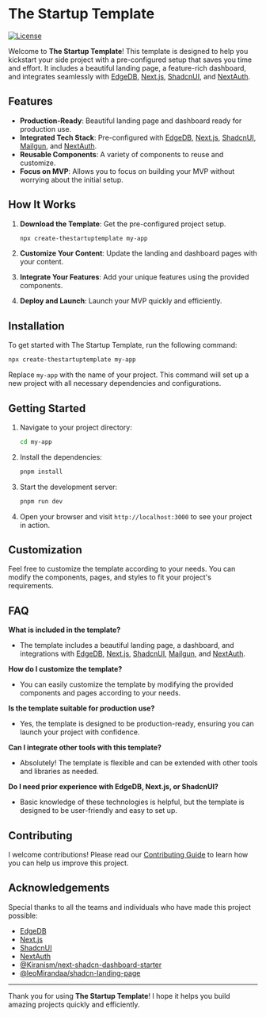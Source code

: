 # The Startup Template

[![License](https://img.shields.io/badge/license-MIT-blue.svg)](../LICENSE/)

Welcome to **The Startup Template**! This template is designed to help you kickstart your side project with a pre-configured setup that saves you time and effort. It includes a beautiful landing page, a feature-rich dashboard, and integrates seamlessly with [EdgeDB](https://www.edgedb.com/), [Next.js](https://nextjs.org/), [ShadcnUI](https://ui.shadcn.com/), and [NextAuth](https://next-auth.js.org/).

## Features

* **Production-Ready**: Beautiful landing page and dashboard ready for production use.
* **Integrated Tech Stack**: Pre-configured with [EdgeDB](https://www.edgedb.com/), [Next.js](https://nextjs.org/), [ShadcnUI](https://ui.shadcn.com/), [Mailgun](https://www.mailgun.com/), and [NextAuth](https://next-auth.js.org/).
* **Reusable Components**: A variety of components to reuse and customize.
* **Focus on MVP**: Allows you to focus on building your MVP without worrying about the initial setup.

## How It Works

1.  **Download the Template**: Get the pre-configured project setup.

    ```sh
    npx create-thestartuptemplate my-app
    ```
2. **Customize Your Content**: Update the landing and dashboard pages with your content.
3. **Integrate Your Features**: Add your unique features using the provided components.
4. **Deploy and Launch**: Launch your MVP quickly and efficiently.

## Installation

To get started with The Startup Template, run the following command:

```sh
npx create-thestartuptemplate my-app
```

Replace `my-app` with the name of your project. This command will set up a new project with all necessary dependencies and configurations.

## Getting Started

1.  Navigate to your project directory:

    ```sh
    cd my-app
    ```
2.  Install the dependencies:

    ```sh
    pnpm install
    ```
3.  Start the development server:

    ```sh
    pnpm run dev
    ```
4. Open your browser and visit `http://localhost:3000` to see your project in action.

## Customization

Feel free to customize the template according to your needs. You can modify the components, pages, and styles to fit your project's requirements.

## FAQ

**What is included in the template?**

* The template includes a beautiful landing page, a dashboard, and integrations with [EdgeDB](https://www.edgedb.com/), [Next.js](https://nextjs.org/), [ShadcnUI](https://ui.shadcn.com/), [Mailgun](https://www.mailgun.com/), and [NextAuth](https://next-auth.js.org/).

**How do I customize the template?**

* You can easily customize the template by modifying the provided components and pages according to your needs.

**Is the template suitable for production use?**

* Yes, the template is designed to be production-ready, ensuring you can launch your project with confidence.

**Can I integrate other tools with this template?**

* Absolutely! The template is flexible and can be extended with other tools and libraries as needed.

**Do I need prior experience with EdgeDB, Next.js, or ShadcnUI?**

* Basic knowledge of these technologies is helpful, but the template is designed to be user-friendly and easy to set up.

## Contributing

I welcome contributions! Please read our [Contributing Guide](contributing.md) to learn how you can help us improve this project.

## Acknowledgements

Special thanks to all the teams and individuals who have made this project possible:

* [EdgeDB](https://www.edgedb.com/)
* [Next.js](https://nextjs.org/)
* [ShadcnUI](https://github.com/shadcn/ui)
* [NextAuth](https://next-auth.js.org/)
* [@Kiranism/next-shadcn-dashboard-starter](https://github.com/Kiranism/next-shadcn-dashboard-starter/)
* [@leoMirandaa/shadcn-landing-page](https://github.com/leoMirandaa/shadcn-landing-page)

***

Thank you for using **The Startup Template**! I hope it helps you build amazing projects quickly and efficiently.
